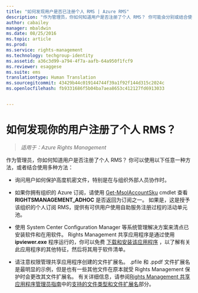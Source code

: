 ```yaml
---
title: "如何发现用户是否已注册个人 RMS | Azure RMS"
description: "作为管理员，你如何知道用户是否注册了个人 RMS？ 你可能会分别或结合使用本文所述的任何方法。"
author: cabailey
manager: mbaldwin
ms.date: 08/25/2016
ms.topic: article
ms.prod: 
ms.service: rights-management
ms.technology: techgroup-identity
ms.assetid: a36c3d99-a794-4f7a-aafb-64a950f1fcf9
ms.reviewer: esaggese
ms.suite: ems
translationtype: Human Translation
ms.sourcegitcommit: 43429b44c019144744f39a1f92f144d315c2024c
ms.openlocfilehash: fb9331686f5b04ba7aea8653c412127fd6913033


---
```



# 如何发现你的用户注册了个人 RMS？

>*适用于：Azure Rights Management*

作为管理员，你如何知道用户是否注册了个人 RMS？ 你可以使用以下任意一种方法，或者结合使用多种方法：

-   询问用户如何保护高度机密文件，特别是在与组织外部人员协作时。

-   如果你拥有组织的 Azure 订阅，请使用 [Get-MsolAccountSku](https://msdn.microsoft.com/library/azure/dn194118.aspx) cmdlet 查看 **RIGHTSMANAGEMENT_ADHOC** 是否返回为订阅之一。 如果是，这是授予该组织的个人订阅 RMS，提供有可供用户使用自助服务注册过程的活动单元池。

-   使用 System Center Configuration Manager 等系统管理解决方案来清点已安装软件和在用软件。 Rights Management 共享应用程序是通过使用 **ipviewer.exe** 程序运行的，你可以免费 [下载和安装该应用程序](http://go.microsoft.com/fwlink/?LinkId=303970) ，以了解有关此应用程序的其他特征，然后将其用于软件清单。

-   请注意权限管理共享应用程序创建的文件扩展名。 .pfile 和 .ppdf 文件扩展名是最明显的示例，但是也有一些其他文件在原本就受 Rights Management 保护时会更改其文件扩展名。 有关详细信息，请参阅[Rights Management 共享应用程序管理员指南](http://technet.microsoft.com/library/dn339003.aspx)中的[支持的文件类型和文件扩展名](../rms-client/sharing-app-admin-guide-technical.md#supported-file-types-and-file-name-extensions)部分。




<!--HONumber=Aug16_HO4-->


